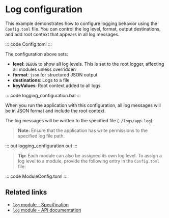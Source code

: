 # Log configuration

This example demonstrates how to configure logging behavior using the `Config.toml` file. You can control the log level, format, output destinations, and add root context that appears in all log messages.

::: code Config.toml :::

The configuration above sets:

- **level**: `DEBUG` to show all log levels. This is set to the root logger, affecting all modules unless overridden
- **format**: `json` for structured JSON output
- **destinations**: Logs to a file
- **keyValues**: Root context added to all logs

::: code logging_configuration.bal :::

When you run the application with this configuration, all log messages will be in JSON format and include the root context.

The log messages will be written to the specified file (`./logs/app.log`).

> **Note:** Ensure that the application has write permissions to the specified log file path.

::: out logging_configuration.out :::

> **Tip:** Each module can also be assigned its own log level. To assign a log level to a module, provide the following entry in the `Config.toml` file:

::: code ModuleConfig.toml :::

## Related links
- [`log` module - Specification](https://ballerina.io/spec/log/#3-configure-logging)
- [`log` module - API documentation](https://lib.ballerina.io/ballerina/log/latest)
